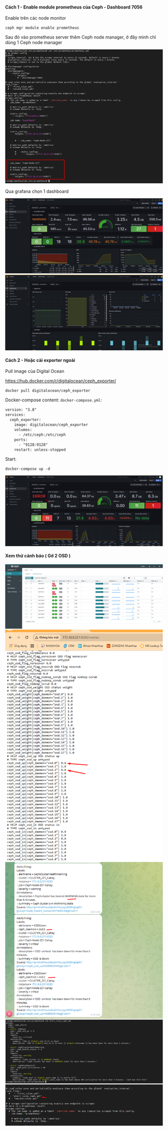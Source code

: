 #### Cách 1 - Enable module prometheus của Ceph - Dashboard 7056

Enable trên các node monitor

    ceph mgr module enable prometheus

Sau đó vào prometheus server thêm Ceph node manager, ở đây mình chỉ dùng 1 Ceph node manager

  <img src="cephimages/Screenshot_46.png">

Qua grafana chọn 1 dashboard

  <img src="cephimages/Screenshot_47.png">

  <img src="cephimages/Screenshot_48.png">

#### Cách 2 - Hoặc cài exporter ngoài

Pull image của Digital Ocean

https://hub.docker.com/r/digitalocean/ceph_exporter/

    docker pull digitalocean/ceph_exporter

Docker-compose content: ``docker-compose.yml``:

    version: "3.8"
    services:
      ceph_exporter:
        image: digitalocean/ceph_exporter
        volumes:
          - /etc/ceph:/etc/ceph
        ports:
          - "9128:9128"
        restart: unless-stopped

Start:

    docker-compose up -d

  <img src="cephimages/Screenshot_50.png">

#### Xem thử cảnh báo ( Gỡ 2 OSD )

  <img src="cephimages/Screenshot_996.png">

  <img src="cephimages/Screenshot_995.png">

  <img src="cephimages/Screenshot_999.png">

  <img src="cephimages/Screenshot_998.png">

  <img src="cephimages/Screenshot_997.png">

